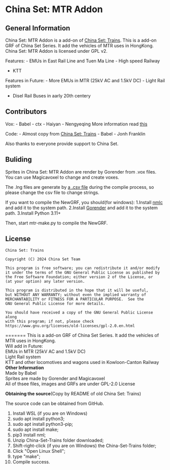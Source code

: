 # China Set: MTR Addon

## **General Information**

China Set: MTR Addon is a add-on of [China Set: Trains](https://github.com/OpenTTD-China-Set/China-Set-Trains).
This is a add-on GRF of China Set Series. It add the vehicles of MTR uses in HongKong.
China Set: MTR Addon is licensed under GPL v2.

Features:
	- EMUs in East Rail Line and Tuen Ma Line
	- High speed Railway
  - KTT

Features in Future:
	- More EMUs in MTR (25kV AC and 1.5kV DC)
	- Light Rail system
  - Disel Rail Buses in aarly 20th centery

## **Contributors**

Vox:
	- Babel
	- ctx
    - Haiyan
    - Nengyeqing
    More information read [this](docs/voxsourse.csv)

Code:
	- Almost copy from [China Set: Trains](https://github.com/OpenTTD-China-Set/China-Set-Trains)
	- Babel
	- Jonh Franklin

Also thanks to everyone provide support to China Set.

## **Buliding**

Sprites in China Set: MTR Addon are render by Gorender from .vox files.
You can use Magicavoxel to change and create voxes.

The .lng files are generate by [a .csv file](./docs/str.CSV) during the complie process, so please change the csv file to change strings.

If you want to compile the NewGRF, you should(for windows):
	1.Install [nmlc](https://www.tt-wiki.net/wiki/NMLTutorial/Installation) and add it to the system path.
	2.Install [Gorender](https://github.com/mattkimber/gorender) and add it to the system path.
	3.Install Python 3.11+

Then, start mtr-make.py to compile the NewGRF.

## **License**

```text
China Set: Trains

Copyright (C) 2024 China Set Team

This program is free software; you can redistribute it and/or modify
it under the terms of the GNU General Public License as published by
the Free Software Foundation; either version 2 of the License, or
(at your option) any later version.

This program is distributed in the hope that it will be useful,
but WITHOUT ANY WARRANTY; without even the implied warranty of
MERCHANTABILITY or FITNESS FOR A PARTICULAR PURPOSE.  See the
GNU General Public License for more details.

You should have received a copy of the GNU General Public License along
with this program; if not, please check
https://www.gnu.org/licenses/old-licenses/gpl-2.0.en.html
```
=======
This is a add-on GRF of China Set Series. It add the vehicles of MTR uses in HongKong. <br>
Will add in Future: <br>
	EMUs in MTR (25kV AC and 1.5kV DC) <br>
	Light Rail system <br>
	KTT and other locomotives and wagons used in Kowloon-Canton Railway <br>
**Other Information** <br>
Made by Babel  <br>
Sprites are made by Gorender and Magicavoxel <br>
All of thsee files, images and GRFs are under GPL-2.0 License <br>


**Obtaining the source**(Copy by README of old China Set: Trains)

The source code can be obtained from GitHub.

1. Install WSL (if you are on Windows)
2. sudo apt install python3;
3. sudo apt install python3-pip;
4. sudo apt install make;
5. pip3 install nml;
6. Unzip China-Set-Trains folder downloaded;
7. Shift-right-click (if you are on Windows) the China-Set-Trains folder;
8. Click "Open Linux Shell";
9. type "make";
10. Compile success.

